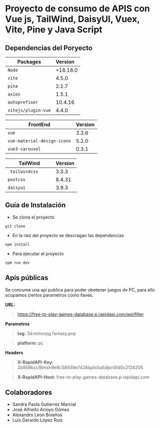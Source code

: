 # Proyecto de consumo de APIS con Vue js, TailWind, DaisyUI, Vuex, Vite, Pine y Java Script
## Dependencias del Poryecto

|  Packages               | Version       |
| ----------------------- |:------------- |
| `Node`                  |  +18.18.0     |
| `vite`                  |  4.5.0        |
| `pina`                  |  2.1.7        |
| `axios`                 |  1.5.1        |
| `autoprefixer`          |  10.4.16       |
| `vitejs/plugin-vue`     |  4.4.0       |

|  FrontEnd               | Version       |
| ----------------------- |:------------- |
| `vue`                   |  3.3.6        |
| `vue-material-design-icons`|  5.2.0       |
| `vue3-carousel`         |  0.3.1      |


|  TailWind               | Version       |
| ----------------------- |:------------- |
| ` tailwindcss`          |  3.3.3     |
| `postcss`               |  8.4.31      |
| `daisyui          `     |  3.9.3       |

## Guía de Instalación 
- Se clona el proyecto  
```
git clone 
```
- En la raiz del proyecto se descragan las dependencias 
```
npm install 
```
- Para ejecutar el proyecto
```
npm run dev 
```
## Apís públicas
Se concume una api publica para poder obetener juegos de PC, para ello ocupamos ciertos parametros como llaves.

**URL:** 
>https://free-to-play-games-database.p.rapidapi.com/api/filter

**Parametros** 

>**tag:** 3d.mmorpg.fantasy.pvp

>**platform:** pc

**Headers**
>**X-RapidAPI-Key:** 2b959bccf8msh9e8c58938e7428bp1cba5djsn5fd0c2124205

>**X-RapidAPI-Host:** free-to-play-games-database.p.rapidapi.com

 
## Colaboradores
- Sandra Paola Gutierrez Marcial
- José Alfredo Arroyo Gómez
- Alexandro Leon Bolaños 
- Luis Gerardo López Ruiz 

